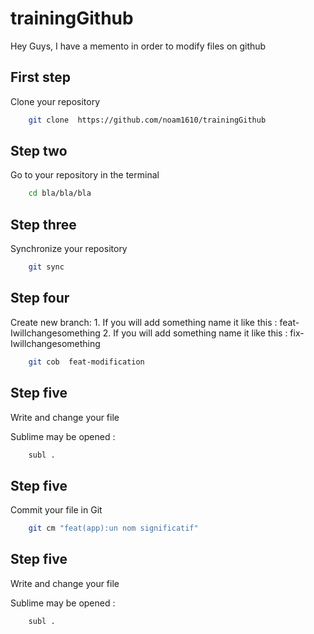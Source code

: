 # trainingGithub

Hey Guys,
I have a memento in order to modify files on github


## First step 
Clone your repository
```bash
    git clone  https://github.com/noam1610/trainingGithub
```


## Step two
Go to your repository in the terminal
```bash
    cd bla/bla/bla
```

## Step three
Synchronize your repository
```bash
    git sync
```


## Step four
Create new branch:
    1. If you will add something name it like this : feat-Iwillchangesomething
    2. If you will add something name it like this : fix-Iwillchangesomething

```bash
    git cob  feat-modification
```

## Step five
Write and change your file 

Sublime may be opened :
```bash
    subl .
```
## Step five
Commit your file in Git

```bash
    git cm "feat(app):un nom significatif"
```
## Step five
Write and change your file 

Sublime may be opened :
```bash
    subl .
```


